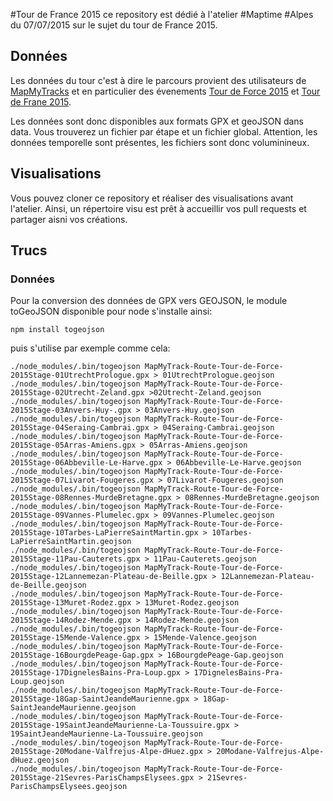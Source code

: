 #Tour de France 2015
ce repository est dédié à l'atelier #Maptime #Alpes du 07/07/2015 sur le sujet du tour de France 2015.


## Données
Les données du tour c'est à dire le parcours provient des utilisateurs de [MapMyTracks](https://www.mapmytracks.com/) et en particulier des évenements [Tour de Force 2015](https://www.mapmytracks.com/events/tour-de-force-2015) et [Tour de Frane 2015](https://www.mapmytracks.com/events/tour-de-france-2015).

Les données sont donc disponibles aux formats GPX et geoJSON dans data.
Vous trouverez un fichier par étape et un fichier global. Attention, les données temporelle sont présentes, les fichiers sont donc voluminineux.

## Visualisations
Vous pouvez cloner ce repository et réaliser des visualisations avant l'atelier. Ainsi, un répertoire visu est prêt à accueillir vos pull requests et partager aisni vos créations.

## Trucs
### Données
Pour la conversion des données de GPX vers GEOJSON, le module toGeoJSON disponible pour node s'installe ainsi:
~~~
npm install togeojson
~~~

puis s'utilise par exemple comme cela:

~~~
./node_modules/.bin/togeojson MapMyTrack-Route-Tour-de-Force-2015Stage-01UtrechtPrologue.gpx > 01UtrechtPrologue.geojson
./node_modules/.bin/togeojson MapMyTrack-Route-Tour-de-Force-2015Stage-02Utrecht-Zeland.gpx >02Utrecht-Zeland.geojson
./node_modules/.bin/togeojson MapMyTrack-Route-Tour-de-Force-2015Stage-03Anvers-Huy-.gpx > 03Anvers-Huy.geojson
./node_modules/.bin/togeojson MapMyTrack-Route-Tour-de-Force-2015Stage-04Seraing-Cambrai.gpx > 04Seraing-Cambrai.geojson
./node_modules/.bin/togeojson MapMyTrack-Route-Tour-de-Force-2015Stage-05Arras-Amiens.gpx > 05Arras-Amiens.geojson
./node_modules/.bin/togeojson MapMyTrack-Route-Tour-de-Force-2015Stage-06Abbeville-Le-Harve.gpx > 06Abbeville-Le-Harve.geojson
./node_modules/.bin/togeojson MapMyTrack-Route-Tour-de-Force-2015Stage-07Livarot-Fougeres.gpx > 07Livarot-Fougeres.geojson
./node_modules/.bin/togeojson MapMyTrack-Route-Tour-de-Force-2015Stage-08Rennes-MurdeBretagne.gpx > 08Rennes-MurdeBretagne.geojson
./node_modules/.bin/togeojson MapMyTrack-Route-Tour-de-Force-2015Stage-09Vannes-Plumelec.gpx > 09Vannes-Plumelec.geojson
./node_modules/.bin/togeojson MapMyTrack-Route-Tour-de-Force-2015Stage-10Tarbes-LaPierreSaintMartin.gpx > 10Tarbes-LaPierreSaintMartin.geojson
./node_modules/.bin/togeojson MapMyTrack-Route-Tour-de-Force-2015Stage-11Pau-Cauterets.gpx > 11Pau-Cauterets.geojson
./node_modules/.bin/togeojson MapMyTrack-Route-Tour-de-Force-2015Stage-12Lannemezan-Plateau-de-Beille.gpx > 12Lannemezan-Plateau-de-Beille.geojson
./node_modules/.bin/togeojson MapMyTrack-Route-Tour-de-Force-2015Stage-13Muret-Rodez.gpx > 13Muret-Rodez.geojson
./node_modules/.bin/togeojson MapMyTrack-Route-Tour-de-Force-2015Stage-14Rodez-Mende.gpx > 14Rodez-Mende.geojson
./node_modules/.bin/togeojson MapMyTrack-Route-Tour-de-Force-2015Stage-15Mende-Valence.gpx > 15Mende-Valence.geojson
./node_modules/.bin/togeojson MapMyTrack-Route-Tour-de-Force-2015Stage-16BourgdePeage-Gap.gpx > 16BourgdePeage-Gap.geojson
./node_modules/.bin/togeojson MapMyTrack-Route-Tour-de-Force-2015Stage-17DignelesBains-Pra-Loup.gpx > 17DignelesBains-Pra-Loup.geojson
./node_modules/.bin/togeojson MapMyTrack-Route-Tour-de-Force-2015Stage-18Gap-SaintJeandeMaurienne.gpx > 18Gap-SaintJeandeMaurienne.geojson
./node_modules/.bin/togeojson MapMyTrack-Route-Tour-de-Force-2015Stage-19SaintJeandeMaurienne-La-Toussuire.gpx > 19SaintJeandeMaurienne-La-Toussuire.geojson
./node_modules/.bin/togeojson MapMyTrack-Route-Tour-de-Force-2015Stage-20Modane-Valfrejus-Alpe-dHuez.gpx > 20Modane-Valfrejus-Alpe-dHuez.geojson
./node_modules/.bin/togeojson MapMyTrack-Route-Tour-de-Force-2015Stage-21Sevres-ParisChampsElysees.gpx > 21Sevres-ParisChampsElysees.geojson
~~~

